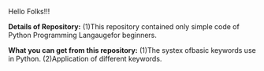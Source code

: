 Hello Folks!!!

**Details of Repository:**
  (1)This repository contained only simple code of Python Programming Langaugefor beginners.

**What you can get from this repository:**
  (1)The systex ofbasic keywords use in Python.
  (2)Application of different keywords.

